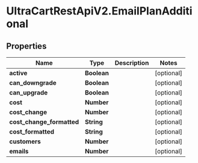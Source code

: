 # UltraCartRestApiV2.EmailPlanAdditional

## Properties
Name | Type | Description | Notes
------------ | ------------- | ------------- | -------------
**active** | **Boolean** |  | [optional] 
**can_downgrade** | **Boolean** |  | [optional] 
**can_upgrade** | **Boolean** |  | [optional] 
**cost** | **Number** |  | [optional] 
**cost_change** | **Number** |  | [optional] 
**cost_change_formatted** | **String** |  | [optional] 
**cost_formatted** | **String** |  | [optional] 
**customers** | **Number** |  | [optional] 
**emails** | **Number** |  | [optional] 


